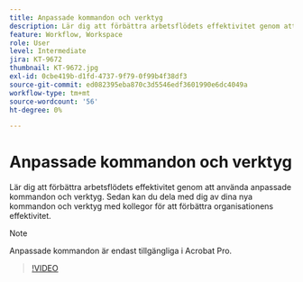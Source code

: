 ```yaml
---
title: Anpassade kommandon och verktyg
description: Lär dig att förbättra arbetsflödets effektivitet genom att använda anpassade kommandon och verktyg
feature: Workflow, Workspace
role: User
level: Intermediate
jira: KT-9672
thumbnail: KT-9672.jpg
exl-id: 0cbe419b-d1fd-4737-9f79-0f99b4f38df3
source-git-commit: ed082395eba870c3d5546edf3601990e6dc4049a
workflow-type: tm+mt
source-wordcount: '56'
ht-degree: 0%

---
```


# Anpassade kommandon och verktyg

Lär dig att förbättra arbetsflödets effektivitet genom att använda anpassade kommandon och verktyg. Sedan kan du dela med dig av dina nya kommandon och verktyg med kollegor för att förbättra organisationens effektivitet.

>[!NOTE]
>
>Anpassade kommandon är endast tillgängliga i Acrobat Pro.

>[!VIDEO](https://video.tv.adobe.com/v/340545?quality=12&learn=on&hidetitle=true)
